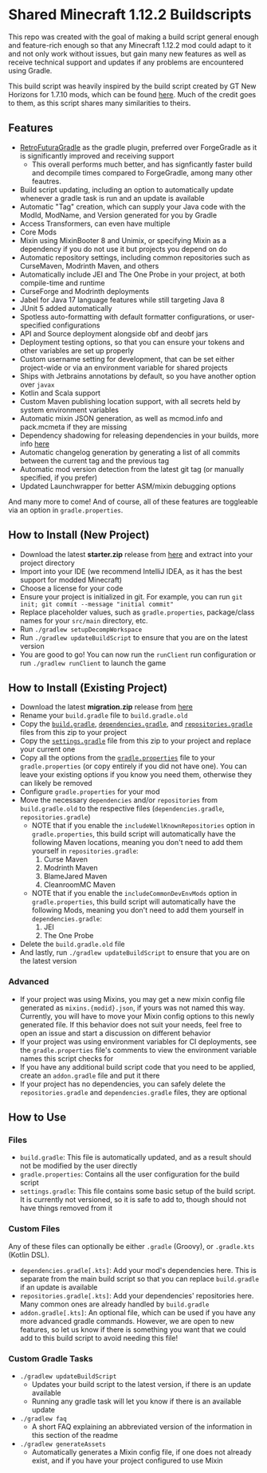 # Shared Minecraft 1.12.2 Buildscripts

This repo was created with the goal of making a build script general enough and feature-rich enough so that any Minecraft 1.12.2 mod could adapt to it and not only work without issues, but gain many new features as well as receive technical support and updates if any problems are encountered using Gradle.

This build script was heavily inspired by the build script created by GT New Horizons for 1.7.10 mods, which can be found [here](https://github.com/GTNewHorizons/ExampleMod1.7.10). Much of the credit goes to them, as this script shares many similarities to theirs.

## Features
- [RetroFuturaGradle](https://github.com/GTNewHorizons/RetroFuturaGradle) as the gradle plugin, preferred over ForgeGradle as it is significantly improved and receiving support
    - This overall performs much better, and has signficantly faster build and decompile times compared to ForgeGradle, among many other feautres.
- Build script updating, including an option to automatically update whenever a gradle task is run and an update is available
- Automatic "Tag" creation, which can supply your Java code with the ModId, ModName, and Version generated for you by Gradle
- Access Transformers, can even have multiple
- Core Mods
- Mixin using MixinBooter 8 and Unimix, or specifying Mixin as a dependency if you do not use it but projects you depend on do
- Automatic repository settings, including common repositories such as CurseMaven, Modrinth Maven, and others
- Automatically include JEI and The One Probe in your project, at both compile-time and runtime
- CurseForge and Modrinth deployments
- Jabel for Java 17 language features while still targeting Java 8
- JUnit 5 added automatically
- Spotless auto-formatting with default formatter configurations, or user-specified configurations
- API and Source deployment alongside obf and deobf jars
- Deployment testing options, so that you can ensure your tokens and other variables are set up properly
- Custom username setting for development, that can be set either project-wide or via an environment variable for shared projects
- Ships with Jetbrains annotations by default, so you have another option over `javax`
- Kotlin and Scala support
- Custom Maven publishing location support, with all secrets held by system environment variables
- Automatic mixin JSON generation, as well as mcmod.info and pack.mcmeta if they are missing
- Dependency shadowing for releasing dependencies in your builds, more info [here](https://github.com/GregTechCEu/Buildscripts/blob/master/docs/shadow.md)
- Automatic changelog generation by generating a list of all commits between the current tag and the previous tag
- Automatic mod version detection from the latest git tag (or manually specified, if you prefer)
- Updated Launchwrapper for better ASM/mixin debugging options

And many more to come! And of course, all of these features are toggleable via an option in `gradle.properties`.

## How to Install (New Project)
- Download the latest **starter.zip** release from [here](https://github.com/GregTechCEu/Buildscripts/releases) and extract into your project directory
- Import into your IDE (we recommend IntelliJ IDEA, as it has the best support for modded Minecraft)
- Choose a license for your code
- Ensure your project is initialized in git. For example, you can run `git init; git commit --message "initial commit"`
- Replace placeholder values, such as `gradle.properties`, package/class names for your `src/main` directory, etc.
- Run `./gradlew setupDecompWorkspace`
- Run `./gradlew updateBuildScript` to ensure that you are on the latest version
- You are good to go! You can now run the `runClient` run configuration or run `./gradlew runClient` to launch the game

## How to Install (Existing Project)
- Download the latest **migration.zip** release from [here](https://github.com/GregTechCEu/Buildscripts/releases)
- Rename your `build.gradle` file to `build.gradle.old`
- Copy the [`build.gradle`](https://github.com/GregTechCEu/Buildscripts/blob/master/build.gradle), [`dependencies.gradle`](https://github.com/GregTechCEu/Buildscripts/blob/master/dependencies.gradle), and [`repositories.gradle`](https://github.com/GregTechCEu/Buildscripts/blob/master/repositories.gradle) files from this zip to your project
- Copy the [`settings.gradle`](https://github.com/GregTechCEu/Buildscripts/blob/master/settings.gradle) file from this zip to your project and replace your current one
- Copy all the options from the [`gradle.properties`](https://github.com/GregTechCEu/Buildscripts/blob/master/gradle.properties) file to your `gradle.properties` (or copy entirely if you did not have one). You can leave your existing options if you know you need them, otherwise they can likely be removed
- Configure `gradle.properties` for your mod
- Move the necessary `dependencies` and/or `repositories` from `build.gradle.old` to the respective files (`dependencies.gradle`, `repositories.gradle`)
    - NOTE that if you enable the `includeWellKnownRepositories` option in `gradle.properties`, this build script will automatically have the following Maven locations, meaning you don't need to add them yourself in `repositories.gradle`:
      1. Curse Maven
      2. Modrinth Maven
      3. BlameJared Maven
      4. CleanroomMC Maven
    - NOTE that if you enable the `includeCommonDevEnvMods` option in `gradle.properties`, this build script will automatically have the following Mods, meaning you don't need to add them yourself in `dependencies.gradle`:
      1. JEI
      2. The One Probe
- Delete the `build.gradle.old` file
- And lastly, run `./gradlew updateBuildScript` to ensure that you are on the latest version

### Advanced
- If your project was using Mixins, you may get a new mixin config file generated as `mixins.{modid}.json`, if yours was not named this way. Currently, you will have to move your Mixin config options to this newly generated file. If this behavior does not suit your needs, feel free to open an issue and start a discussion on different behavior
- If your project was using environment variables for CI deployments, see the `gradle.properties` file's comments to view the environment variable names this script checks for
- If you have any additional build script code that you need to be applied, create an `addon.gradle` file and put it there
- If your project has no dependencies, you can safely delete the `repositories.gradle` and `dependencies.gradle` files, they are optional

## How to Use
### Files
- `build.gradle`: This file is automatically updated, and as a result should not be modified by the user directly
- `gradle.properties`: Contains all the user configuration for the build script
- `settings.gradle`: This file contains some basic setup of the build script. It is currently not versioned, so it is safe to add to, though should not have things removed from it
### Custom Files
Any of these files can optionally be either `.gradle` (Groovy), or `.gradle.kts` (Kotlin DSL).
- `dependencies.gradle[.kts]`: Add your mod's dependencies here. This is separate from the main build script so that you can replace `build.gradle` if an update is available
- `repositories.gradle[.kts]`: Add your dependencies' repositories here. Many common ones are already handled by `build.gradle`
- `addon.gradle[.kts]`:  An optional file, which can be used if you have any more advanced gradle commands. However, we are open to new features, so let us know if there is something you want that we could add to this build script to avoid needing this file!

### Custom Gradle Tasks
- `./gradlew updateBuildScript`
    - Updates your build script to the latest version, if there is an update available
    - Running any gradle task will let you know if there is an available update
- `./gradlew faq`
    - A short FAQ explaining an abbreviated version of the information in this section of the readme
- `./gradlew generateAssets`
    - Automatically generates a Mixin config file, if one does not already exist, and if you have your project configured to use Mixin
